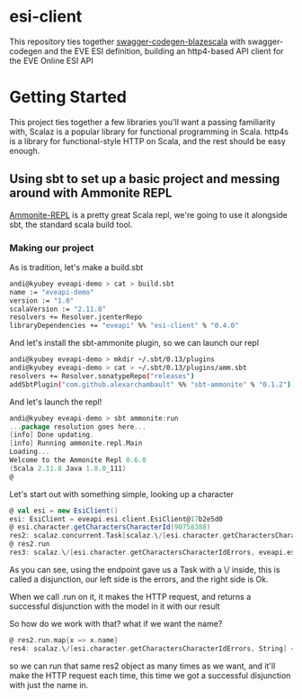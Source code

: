 # esi-client

This repository ties together [swagger-codegen-blazescala](https://github.com/andimiller/swagger-codegen-blazescala/) with swagger-codegen and the EVE ESI definition, building an http4-based API client for the EVE Online ESI API

# Getting Started


This project ties together a few libraries you'll want a passing familiarity with, Scalaz is a popular library for functional programming in Scala. http4s is a library for functional-style HTTP on Scala, and the rest should be easy enough.

## Using sbt to set up a basic project and messing around with Ammonite REPL

[Ammonite-REPL](http://www.lihaoyi.com/Ammonite/#Ammonite-REPL) is a pretty great Scala repl, we're going to use it alongside sbt, the standard scala build tool.


### Making our project

As is tradition, let's make a build.sbt

```bash
andi@kyubey eveapi-demo > cat > build.sbt
name := "eveapi-demo"
version := "1.0"
scalaVersion := "2.11.8"
resolvers += Resolver.jcenterRepo
libraryDependencies += "eveapi" %% "esi-client" % "0.4.0"
```

And let's install the sbt-ammonite plugin, so we can launch our repl

```bash
andi@kyubey eveapi-demo > mkdir ~/.sbt/0.13/plugins
andi@kyubey eveapi-demo > cat > ~/.sbt/0.13/plugins/amm.sbt                                                                                                                                                     <
resolvers += Resolver.sonatypeRepo("releases")
addSbtPlugin("com.github.alexarchambault" %% "sbt-ammonite" % "0.1.2")
```

And let's launch the repl!

```scala
andi@kyubey eveapi-demo > sbt ammonite:run
...package resolution goes here... 
[info] Done updating.
[info] Running ammonite.repl.Main
Loading...
Welcome to the Ammonite Repl 0.6.0
(Scala 2.11.8 Java 1.8.0_111)
@
```

Let's start out with something simple, looking up a character

```scala
@ val esi = new EsiClient()
esi: EsiClient = eveapi.esi.client.EsiClient@17b2e5d0
@ esi.character.getCharactersCharacterId(90758388)
res2: scalaz.concurrent.Task[scalaz.\/[esi.character.getCharactersCharacterIdErrors, eveapi.esi.model.Get_characters_character_id_ok]] = scalaz.concurrent.Task@597ce106
@ res2.run
res3: scalaz.\/[esi.character.getCharactersCharacterIdErrors, eveapi.esi.model.Get_characters_character_id_ok] = \/-(Get_characters_character_id_ok(37, 2011-05-18T19:36:00Z, 13, 98040755, "I fly internet spaceships.<br><br>Sometimes I even program things.", "female", "Lucia Denniard", 4, Some(-1.4869757F)))
```

As you can see, using the endpoint gave us a Task with a \\/ inside, this is called a disjunction, our left side is the errors, and the right side is Ok.

When we call .run on it, it makes the HTTP request, and returns a successful disjunction with the model in it with our result

So how do we work with that? what if we want the name?

```scala
@ res2.run.map{x => x.name}
res4: scalaz.\/[esi.character.getCharactersCharacterIdErrors, String] = \/-("Lucia Denniard")
```

so we can run that same res2 object as many times as we want, and it'll make the HTTP request each time, this time we got a successful disjunction with just the name in.